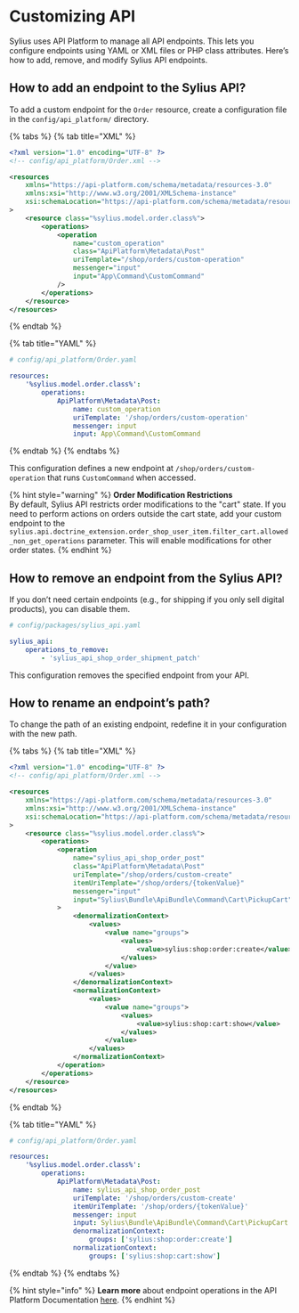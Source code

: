 # Customizing API

Sylius uses API Platform to manage all API endpoints. This lets you configure endpoints using YAML or XML files or PHP class attributes. Here’s how to add, remove, and modify Sylius API endpoints.

## How to add an endpoint to the Sylius API?

To add a custom endpoint for the `Order` resource, create a configuration file in the `config/api_platform/` directory.

{% tabs %}
{% tab title="XML" %}
```xml
<?xml version="1.0" encoding="UTF-8" ?>
<!-- config/api_platform/Order.xml -->

<resources
    xmlns="https://api-platform.com/schema/metadata/resources-3.0"
    xmlns:xsi="http://www.w3.org/2001/XMLSchema-instance"
    xsi:schemaLocation="https://api-platform.com/schema/metadata/resources-3.0 https://api-platform.com/schema/metadata/resources-3.0.xsd"
>
    <resource class="%sylius.model.order.class%">
        <operations>
            <operation
                name="custom_operation"
                class="ApiPlatform\Metadata\Post"
                uriTemplate="/shop/orders/custom-operation"
                messenger="input"
                input="App\Command\CustomCommand"
            />
        </operations>
    </resource>
</resources>
```
{% endtab %}

{% tab title="YAML" %}
```yaml
# config/api_platform/Order.yaml

resources:
    '%sylius.model.order.class%':
        operations:
            ApiPlatform\Metadata\Post:
                name: custom_operation
                uriTemplate: '/shop/orders/custom-operation'
                messenger: input
                input: App\Command\CustomCommand
```
{% endtab %}
{% endtabs %}

This configuration defines a new endpoint at `/shop/orders/custom-operation` that runs `CustomCommand` when accessed.

{% hint style="warning" %}
**Order Modification Restrictions**\
By default, Sylius API restricts order modifications to the "cart" state. If you need to perform actions on orders outside the cart state, add your custom endpoint to the `sylius.api.doctrine_extension.order_shop_user_item.filter_cart.allowed_non_get_operations` parameter. This will enable modifications for other order states.
{% endhint %}

## How to remove an endpoint from the Sylius API?

If you don’t need certain endpoints (e.g., for shipping if you only sell digital products), you can disable them.

```yaml
# config/packages/sylius_api.yaml

sylius_api:
    operations_to_remove:
        - 'sylius_api_shop_order_shipment_patch'
```

This configuration removes the specified endpoint from your API.

## How to rename an endpoint’s path?

To change the path of an existing endpoint, redefine it in your configuration with the new path.

{% tabs %}
{% tab title="XML" %}
```xml
<?xml version="1.0" encoding="UTF-8" ?>
<!-- config/api_platform/Order.xml -->

<resources
    xmlns="https://api-platform.com/schema/metadata/resources-3.0"
    xmlns:xsi="http://www.w3.org/2001/XMLSchema-instance"
    xsi:schemaLocation="https://api-platform.com/schema/metadata/resources-3.0 https://api-platform.com/schema/metadata/resources-3.0.xsd"
>
    <resource class="%sylius.model.order.class%">
        <operations>
            <operation
                name="sylius_api_shop_order_post"
                class="ApiPlatform\Metadata\Post"
                uriTemplate="/shop/orders/custom-create"
                itemUriTemplate="/shop/orders/{tokenValue}"
                messenger="input"
                input="Sylius\Bundle\ApiBundle\Command\Cart\PickupCart"
            >
                <denormalizationContext>
                    <values>
                        <value name="groups">
                            <values>
                                <value>sylius:shop:order:create</value>
                            </values>
                        </value>
                    </values>
                </denormalizationContext>
                <normalizationContext>
                    <values>
                        <value name="groups">
                            <values>
                                <value>sylius:shop:cart:show</value>
                            </values>
                        </value>
                    </values>
                </normalizationContext>
            </operation>
        </operations>
    </resource>
</resources>
```
{% endtab %}

{% tab title="YAML" %}
```yaml
# config/api_platform/Order.yaml

resources:
    '%sylius.model.order.class%':
        operations:
            ApiPlatform\Metadata\Post:
                name: sylius_api_shop_order_post
                uriTemplate: '/shop/orders/custom-create'
                itemUriTemplate: '/shop/orders/{tokenValue}'
                messenger: input
                input: Sylius\Bundle\ApiBundle\Command\Cart\PickupCart
                denormalizationContext:
                    groups: ['sylius:shop:order:create']
                normalizationContext:
                    groups: ['sylius:shop:cart:show']
```
{% endtab %}
{% endtabs %}

{% hint style="info" %}
**Learn more** about endpoint operations in the API Platform Documentation [here](https://api-platform.com/docs/core/operations/).
{% endhint %}
